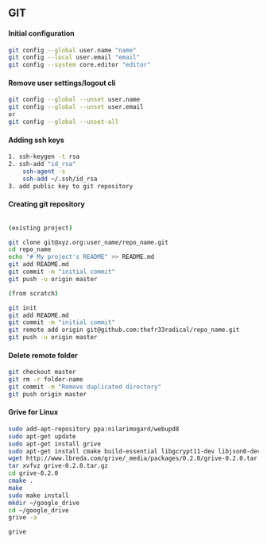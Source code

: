 ## GIT
#### Initial configuration
```sh
git config --global user.name "name"
git config --local user.email "email"
git config --system core.editor "editor"
```
#### Remove user settings/logout cli
```sh
git config --global --unset user.name
git config --global --unset user.email
or 
git config --global --unset-all
```
####  Adding ssh keys 
```sh
1. ssh-keygen -t rsa 
2. ssh-add "id_rsa"
    ssh-agent -s
    ssh-add ~/.ssh/id_rsa
3. add public key to git repository
```
#### Creating git repository 
```sh

(existing project)

git clone git@xyz.org:user_name/repo_name.git
cd repo_name
echo "# My project's README" >> README.md
git add README.md
git commit -m "initial commit"
git push -u origin master

(from scratch)

git init
git add README.md
git commit -m "initial commit"
git remote add origin git@github.com:thefr33radical/repo_name.git
git push -u origin master
```

#### Delete remote folder
```sh
git checkout master
git rm -r folder-name
git commit -m "Remove duplicated directory"
git push origin master
```

#### Grive for Linux
```sh
sudo add-apt-repository ppa:nilarimogard/webupd8
sudo apt-get update
sudo apt-get install grive
sudo apt-get install cmake build-essential libgcrypt11-dev libjson0-dev libcurl4-openssl-dev libexpat1-dev libboost-filesystem-dev libboost-program-options-dev binutils-dev
wget http://www.lbreda.com/grive/_media/packages/0.2.0/grive-0.2.0.tar.gz
tar xvfvz grive-0.2.0.tar.gz
cd grive-0.2.0
cmake .
make
sudo make install
mkdir ~/google_drive
cd ~/google_drive
grive -a

grive
```


